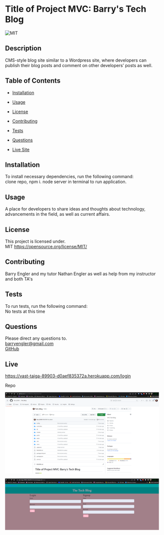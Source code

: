 # Title of Project MVC: Barry's Tech Blog

![MIT](https://img.shields.io/badge/license-MIT-green)

## Description

CMS-style blog site similar to a Wordpress site, where developers can publish their blog posts and comment on other developers’ posts as well.

## Table of Contents

- [Installation](#installation)

- [Usage](#usage)

- [License](#license)

- [Contributing](#contributing)

- [Tests](#tests)

- [Questions](#questions)

- [Live Site](#live)

## Installation

To install necessary dependencies, run the following command: <br>
clone repo, npm i. node server in terminal to run application.

## Usage

A place for developers to share ideas and thoughts about technology, advancements in the field, as well as current affairs.

## License

This project is licensed under. <br>
MIT
https://opensource.org/license/MIT/

## Contributing

Barry Engler and my tutor Nathan Engler as well as help from my instructor and both TA's

## Tests

To run tests, run the following command: <br>
No tests at this time

## Questions

Please direct any questions to.<br>
barryengler@gmail.com <br>
[GitHub](https://github.com/Barry25000)

## Live

https://vast-taiga-89903-d0aef835372a.herokuapp.com/login

Repo

![Repo](https://github.com/Barry25000/Tech_Blog/blob/main/images/repo_screenshot.png)

![Depolyed](https://github.com/Barry25000/Tech_Blog/blob/main/images/deployed_screenshot.png)
